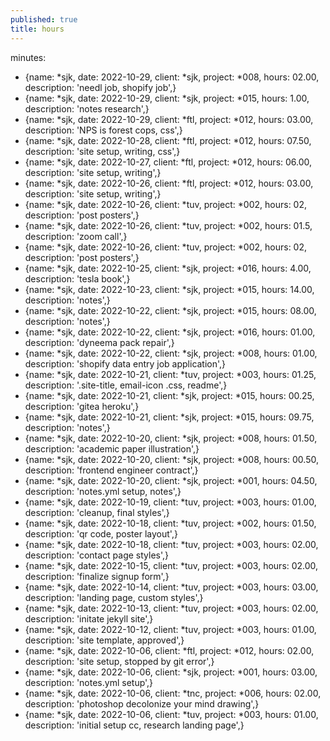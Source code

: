 ```yaml
---
published: true
title: hours
---
```

minutes:
  - {name: *sjk, date: 2022-10-29, client: *sjk, project: *008, hours: 02.00, description: 'needl job, shopify job',}
  - {name: *sjk, date: 2022-10-29, client: *sjk, project: *015, hours: 1.00, description: 'notes research',}
  - {name: *sjk, date: 2022-10-29, client: *ftl, project: *012, hours: 03.00, description: 'NPS is forest cops, css',}
  - {name: *sjk, date: 2022-10-28, client: *ftl, project: *012, hours: 07.50, description: 'site setup, writing, css',}
  - {name: *sjk, date: 2022-10-27, client: *ftl, project: *012, hours: 06.00, description: 'site setup, writing',}
  - {name: *sjk, date: 2022-10-26, client: *ftl, project: *012, hours: 03.00, description: 'site setup, writing',}
  - {name: *sjk, date: 2022-10-26, client: *tuv, project: *002, hours: 02, description: 'post posters',}
  - {name: *sjk, date: 2022-10-26, client: *tuv, project: *002, hours: 01.5, description: 'zoom call',}
  - {name: *sjk, date: 2022-10-26, client: *tuv, project: *002, hours: 02, description: 'post posters',}
  - {name: *sjk, date: 2022-10-25, client: *sjk, project: *016, hours: 4.00, description: 'tesla book',}
  - {name: *sjk, date: 2022-10-23, client: *sjk, project: *015, hours: 14.00, description: 'notes',}  
  - {name: *sjk, date: 2022-10-22, client: *sjk, project: *015, hours: 08.00, description: 'notes',}
  - {name: *sjk, date: 2022-10-22, client: *sjk, project: *016, hours: 01.00, description: 'dyneema pack repair',}
  - {name: *sjk, date: 2022-10-22, client: *sjk, project: *008, hours: 01.00, description: 'shopify data entry job application',}  
  - {name: *sjk, date: 2022-10-21, client: *tuv, project: *003, hours: 01.25, description: '.site-title, email-icon .css, readme',}  
  - {name: *sjk, date: 2022-10-21, client: *sjk, project: *015, hours: 00.25, description: 'gitea heroku',}  
  - {name: *sjk, date: 2022-10-21, client: *sjk, project: *015, hours: 09.75, description: 'notes',}  
  - {name: *sjk, date: 2022-10-20, client: *sjk, project: *008, hours: 01.50, description: 'academic paper illustration',}  
  - {name: *sjk, date: 2022-10-20, client: *sjk, project: *008, hours: 00.50, description: 'frontend engineer contract',}  
  - {name: *sjk, date: 2022-10-20, client: *sjk, project: *001, hours: 04.50, description: 'notes.yml setup, notes',}  
  - {name: *sjk, date: 2022-10-19, client: *tuv, project: *003, hours: 01.00, description: 'cleanup, final styles',}
  - {name: *sjk, date: 2022-10-18, client: *tuv, project: *002, hours: 01.50, description: 'qr code, poster layout',}
  - {name: *sjk, date: 2022-10-18, client: *tuv, project: *003, hours: 02.00, description: 'contact page styles',}
  - {name: *sjk, date: 2022-10-15, client: *tuv, project: *003, hours: 02.00, description: 'finalize signup form',}
  - {name: *sjk, date: 2022-10-14, client: *tuv, project: *003, hours: 03.00, description: 'landing page, custom styles',}  
  - {name: *sjk, date: 2022-10-13, client: *tuv, project: *003, hours: 02.00, description: 'initate jekyll site',}
  - {name: *sjk, date: 2022-10-12, client: *tuv, project: *003, hours: 01.00, description: 'site template, approved',}
  - {name: *sjk, date: 2022-10-06, client: *ftl, project: *012, hours: 02.00, description: 'site setup, stopped by git error',}
  - {name: *sjk, date: 2022-10-06, client: *sjk, project: *001, hours: 03.00, description: 'notes.yml setup',}
  - {name: *sjk, date: 2022-10-06, client: *tnc, project: *006, hours: 02.00, description: 'photoshop decolonize your mind drawing',}
  - {name: *sjk, date: 2022-10-06, client: *tuv, project: *003, hours: 01.00, description: 'initial setup cc, research landing page',}

